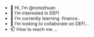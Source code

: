 - 👋 Hi, I’m @notezhuan
- 👀 I’m interested in DEFI
- 🌱 I’m currently learning .finance..
- 💞️ I’m looking to collaborate on DEFI...
- 📫 How to reach me ...

<!---
notezhuan/notezhuan is a ✨ special ✨ repository because its `README.md` (this file) appears on your GitHub profile.
You can click the Preview link to take a look at your changes.
--->
